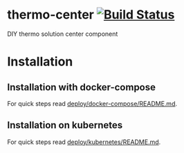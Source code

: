 # thermo-center [![Build Status](https://drone.srv.kojedz.in/api/badges/krichy/thermo-center/status.svg)](https://drone.srv.kojedz.in/krichy/thermo-center)

DIY thermo solution center component

# Installation

## Installation with docker-compose

For quick steps read [deploy/docker-compose/README.md](deploy/docker-compose/README.md).

## Installation on kubernetes

For quick steps read [deploy/kubernetes/README.md](deploy/kubernetes/README.md).
